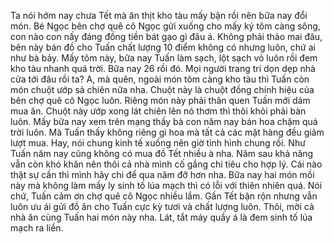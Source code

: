Ta nói hớm nay chưa Tết mà ăn thịt kho tàu mấy bận rồi nên bữa nay đổi món. Bé Ngọc bên chợ quê cô Ngọc gửi xuống cho mấy ký tôm càng sông, con nào con nấy đáng đồng tiền bát gạo gì đâu á. Không phải thảo mai đâu, bên này bán đồ cho Tuấn chất lượng 10 điểm không có nhưng luôn, chứ ai như bà bảy. Mấy tôm này, bữa nay Tuấn làm sạch, lột sạch vỏ luôn rồi đem kho tàu nhanh quá trời. Bữa nay 26 rồi đó. Mọi người trang trí dọn dẹp nhà cửa tới đâu rồi ta? A, mà quên, ngoài món tôm càng kho tàu thì Tuấn còn món chuột ướp sả chiên nữa nha. Chuột này là chuột đồng chính hiệu của bên chợ quê cô Ngọc luôn. Riêng món này phải thân quen Tuấn mới dám mua ăn. Chuột này ướp xong lát chiên lên nó thơm thì thôi khỏi phải bàn luôn. Mấy bữa nay xem trên mạng thấy bà con năm nay bán hoa chậm quá trời luôn. Mà Tuấn thấy không riêng gì hoa mà tất cả các mặt hàng đều giảm lượt mua. Hay, nói chung kinh tế xuống nên giờ tình hình chung rồi. Như Tuấn năm nay cũng không có mua đồ Tết nhiều à nha. Năm sau khả năng vẫn còn khó khăn nên thôi cả nhà mình cố gắng chi tiêu cho hợp lý. Cái nào thật sự cần thì mình hãy chi để qua năm đỡ hơn nha. Bữa nay hai món mồi này mà không làm mấy ly sinh tố lúa mạch thì có lỗi với thiên nhiên quá. Nói chứ, Tuấn cảm ơn chợ quê cô Ngọc nhiều lắm. Gần Tết bận rộn nhưng vẫn luôn ưu ái gửi đồ ăn cho Tuấn cực kỳ tươi và chất lượng luôn. Thôi, mời cả nhà ăn cùng Tuấn hai món này nha. Lát, tắt máy quầy á là đem sinh tố lúa mạch ra liền.